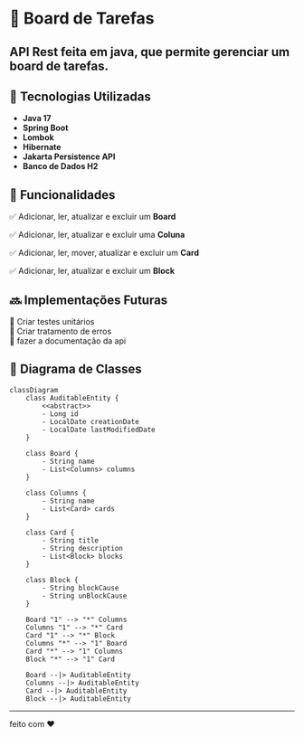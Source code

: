 # 📌 Board de Tarefas  

API Rest feita em java, que permite gerenciar um **board de tarefas**. 
---

## 🚀 Tecnologias Utilizadas  
- **Java 17**  
- **Spring Boot**
- **Lombok** 
- **Hibernate**
- **Jakarta Persistence API**
- **Banco de Dados H2**  
 
## 📌 Funcionalidades  
✅ Adicionar, ler, atualizar e excluir um **Board**  

✅ Adicionar, ler, atualizar e excluir uma **Coluna** 

✅ Adicionar, ler, mover, atualizar e excluir um **Card**

✅ Adicionar, ler, atualizar e excluir um **Block**   

## 🔜 **Implementações Futuras**  

🔹 Criar testes unitários  
🔹 Criar tratamento de erros <br>
🔹 fazer a documentação da api 

## 📄 Diagrama de Classes
```mermaid
classDiagram
    class AuditableEntity {
        <<abstract>>
        - Long id
        - LocalDate creationDate
        - LocalDate lastModifiedDate
    }

    class Board {
        - String name
        - List<Columns> columns
    }

    class Columns {
        - String name
        - List<Card> cards
    }

    class Card {
        - String title
        - String description
        - List<Block> blocks
    }

    class Block {
        - String blockCause
        - String unBlockCause
    }

    Board "1" --> "*" Columns 
    Columns "1" --> "*" Card 
    Card "1" --> "*" Block 
    Columns "*" --> "1" Board
    Card "*" --> "1" Columns
    Block "*" --> "1" Card
    
    Board --|> AuditableEntity
    Columns --|> AuditableEntity
    Card --|> AuditableEntity
    Block --|> AuditableEntity

```
---
feito com ❤️
